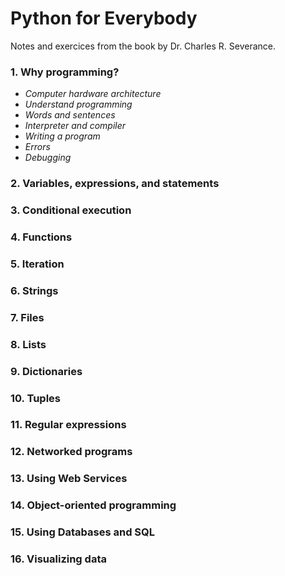 # Python for Everybody

Notes and exercices from the book by Dr. Charles R. Severance.

### 1. Why programming?

-    *Computer hardware architecture*  
-    *Understand programming*  
-    *Words and sentences*
-    *Interpreter and compiler* 
-    *Writing a program*
-    *Errors*
-    *Debugging*

### 2. Variables, expressions, and statements

### 3. Conditional execution

### 4. Functions

### 5. Iteration

### 6. Strings

### 7. Files

### 8. Lists

### 9. Dictionaries

### 10. Tuples

### 11. Regular expressions

### 12. Networked programs

### 13. Using Web Services

### 14. Object-oriented programming

### 15. Using Databases and SQL

### 16. Visualizing data
